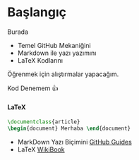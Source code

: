 # Başlangıç

Burada 
 * Temel GitHub Mekaniğini
 * Markdown ile yazı yazımını
 * LaTeX Kodlarını 

Öğrenmek için alıştırmalar yapacağım.


Kod Denemem :+1:
#### LaTeX
```LaTeX
\documentclass{article}
\begin{document} Merhaba \end{document}
```

* MarkDown Yazı Biçimini [GitHub Guides](https://guides.github.com/features/mastering-markdown/)
* LaTeX [WikiBook](https://tr.wikibooks.org/wiki/LaTeX)


